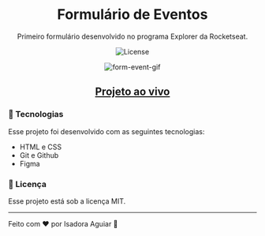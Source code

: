 <h1 align="center"> Formulário de Eventos </h1>

<p align="center">
Primeiro formulário desenvolvido no programa Explorer da Rocketseat. <br/>
</p>

<p align="center">
  <img alt="License" src="https://img.shields.io/static/v1?label=license&message=MIT&color=49AA26&labelColor=000000">
</p>

<div align="center">

![form-event-gif](https://github.com/isadoraguiar/explorer-course/assets/105128106/b03c8f46-74f4-44b1-bc55-2844ccbff7c6)

</div>

 <h2 align="center"><a href="https://isadoraguiar.github.io/explorer-course/stage-03/form-event" target="_blank" >Projeto ao vivo</a></h2>

### 🚀 Tecnologias

Esse projeto foi desenvolvido com as seguintes tecnologias:

- HTML e CSS
- Git e Github
- Figma

### :memo: Licença

Esse projeto está sob a licença MIT.

---

Feito com ♥ por Isadora Aguiar :wave:
